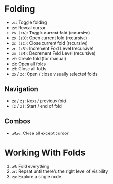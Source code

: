 # Folding

- `zi`: Toggle folding
- `zv`: Reveal cursor
- `za (zA)`: Toggle current fold (recursive)
- `zo (zO)`: Open current fold (recursive)
- `zc (zC)`: Close current fold (recursive)
- `zr (zR)`: Increment Fold Level (recursive)
- `zm (zM)`: Decrement Fold Level (recursive)
- `zf`: Create fold (for manual)
- `zR`: Open all folds
- `zM`: Close all folds
- `zo` / `zc`: Open / close visually selected folds

## Navigation

- `zk` / `zj`: Next / previous fold
- `[z` / `z]`: Start / end of fold

## Combos

- `zMzv`: Close all except cursor

# Working With Folds

1. `zM`: Fold everything
2. `zr`: Repeat until there's the right level of visibility
3. `za`: Explore a single node
